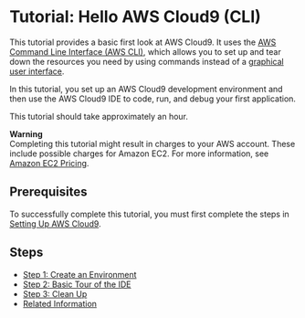 # Tutorial: Hello AWS Cloud9 \(CLI\)<a name="tutorial-basic-cli"></a>

This tutorial provides a basic first look at AWS Cloud9\. It uses the [AWS Command Line Interface \(AWS CLI\)](https://docs.aws.amazon.com/cli/latest/userguide/), which allows you to set up and tear down the resources you need by using commands instead of a [graphical user interface](tutorial.md)\.

In this tutorial, you set up an AWS Cloud9 development environment and then use the AWS Cloud9 IDE to code, run, and debug your first application\.

This tutorial should take approximately an hour\.

**Warning**  
Completing this tutorial might result in charges to your AWS account\. These include possible charges for Amazon EC2\. For more information, see [Amazon EC2 Pricing](https://aws.amazon.com/ec2/pricing/)\.

## Prerequisites<a name="tutorial-prereqs-cli"></a>

To successfully complete this tutorial, you must first complete the steps in [Setting Up AWS Cloud9](setting-up.md)\.

## Steps<a name="tutorial-basic-cli-steps"></a>
+ [Step 1: Create an Environment](tutorial-create-environment-cli-step1.md)
+ [Step 2: Basic Tour of the IDE](tutorial-tour-ide-cli-step2.md)
+ [Step 3: Clean Up](tutorial-clean-up-cli-step3.md)
+ [Related Information](tutorial-final-info-cli.md)